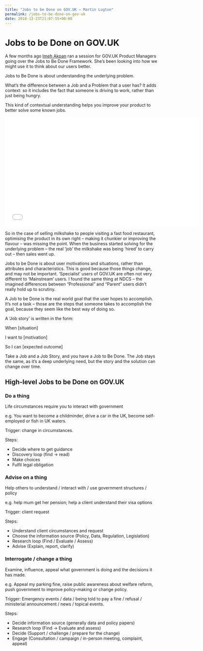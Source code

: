 ```yaml
---
title: "Jobs to be Done on GOV.UK – Martin Lugton"
permalink: /jobs-to-be-done-on-gov-uk
date: 2018-12-23T21:07:55+00:00
---
```


# Jobs to be Done on GOV.UK

A few months ago [Imeh Akpan](https://twitter.com/imeh_akpan) ran a session for GOV.UK Product Managers going over the Jobs to Be Done Framework. She’s been looking into how we might use it to think about our users better.

Jobs to Be Done is about understanding the underlying problem.

What’s the difference between a Job and a Problem that a user has? It adds context: so it includes the fact that someone is driving to work, rather than just being hungry.

This kind of contextual understanding helps you improve your product to better solve some known jobs.

<iframe title="Understanding the Job" width="640" height="360" src="Jobs%20to%20be%20Done%20on%20GOV.UK%20%E2%80%93%20Martin%20Lugton_files/sfGtw2C95Ms.htm" frameborder="0" allow="accelerometer; autoplay; encrypted-media; gyroscope; picture-in-picture" allowfullscreen=""></iframe>

So in the case of selling milkshake to people visiting a fast food restaurant, optimising the product in its own right – making it chunkier or improving the flavour – was missing the point. When the business started solving for the underlying problem – the real ‘job’ the milkshake was being ‘hired’ to carry out – then sales went up.

Jobs to be Done is about user motivations and situations, rather than attributes and characteristics. This is good because those things change, and may not be important. ‘Specialist’ users of GOV.UK are often not very different to ‘Mainstream’ users. I found the same thing at NDCS – the imagined differences between “Professional” and “Parent” users didn’t really hold up to scrutiny.

A Job to be Done is the real world goal that the user hopes to accomplish. It’s not a task – those are the steps that someone takes to accomplish the goal, because they seem like the best way of doing so.

A ‘Job story’ is written in the form:

When [situation]

I want to [motivation]

So I can [expected outcome]

Take a Job and a Job Story, and you have a Job to Be Done. The Job stays the same, as it’s a deep underlying need, but the story and the solution can change over time.

## High-level Jobs to be Done on GOV.UK

### Do a thing

Life circumstances require you to interact with government

e.g. You want to become a childminder, drive a car in the UK, become self-employed or fish in UK waters.

Trigger: change in circumstances.

Steps:

- Decide where to get guidance
- Discovery loop (find -> read)
- Make choices
- Fulfil legal obligation

### Advise on a thing

Help others to understand / interact with / use government structures / policy

e.g. help mum get her pension; help a client understand their visa options

Trigger: client request

Steps:

- Understand client circumstances and request
- Choose the information source (Policy, Data, Regulation, Legislation)
- Research loop (Find / Evaluate / Assess)
- Advise (Explain, report, clarify)

### Interrogate / change a thing

Examine, influence, appeal what government is doing and the decisions it has made.

e.g. Appeal my parking fine, raise public awareness about welfare reform, push government to improve policy-making or change policy.

Trigger: Emergency events / data / being told to pay a fine / refusal / ministerial announcement / news / topical events.

Steps:

- Decide information source (generally data and policy papers)
- Research loop (Find -> Evaluate and assess)
- Decide (Support / challenge / prepare for the change)
- Engage (Consultation / campaign / in-person meeting, complaint, appeal)